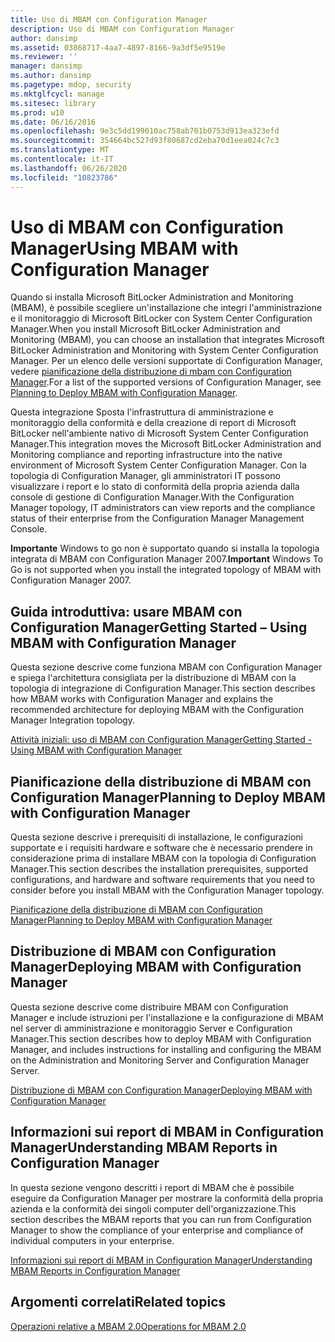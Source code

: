 ```yaml
---
title: Uso di MBAM con Configuration Manager
description: Uso di MBAM con Configuration Manager
author: dansimp
ms.assetid: 03868717-4aa7-4897-8166-9a3df5e9519e
ms.reviewer: ''
manager: dansimp
ms.author: dansimp
ms.pagetype: mdop, security
ms.mktglfcycl: manage
ms.sitesec: library
ms.prod: w10
ms.date: 06/16/2016
ms.openlocfilehash: 9e3c5dd199010ac758ab701b0753d913ea323efd
ms.sourcegitcommit: 354664bc527d93f80687cd2eba70d1eea024c7c3
ms.translationtype: MT
ms.contentlocale: it-IT
ms.lasthandoff: 06/26/2020
ms.locfileid: "10823786"
---
```

# <span data-ttu-id="7a0ec-103">Uso di MBAM con Configuration Manager</span><span class="sxs-lookup"><span data-stu-id="7a0ec-103">Using MBAM with Configuration Manager</span></span>


<span data-ttu-id="7a0ec-104">Quando si installa Microsoft BitLocker Administration and Monitoring (MBAM), è possibile scegliere un'installazione che integri l'amministrazione e il monitoraggio di Microsoft BitLocker con System Center Configuration Manager.</span><span class="sxs-lookup"><span data-stu-id="7a0ec-104">When you install Microsoft BitLocker Administration and Monitoring (MBAM), you can choose an installation that integrates Microsoft BitLocker Administration and Monitoring with System Center Configuration Manager.</span></span> <span data-ttu-id="7a0ec-105">Per un elenco delle versioni supportate di Configuration Manager, vedere [pianificazione della distribuzione di mbam con Configuration Manager](planning-to-deploy-mbam-with-configuration-manager-2.md).</span><span class="sxs-lookup"><span data-stu-id="7a0ec-105">For a list of the supported versions of Configuration Manager, see [Planning to Deploy MBAM with Configuration Manager](planning-to-deploy-mbam-with-configuration-manager-2.md).</span></span>

<span data-ttu-id="7a0ec-106">Questa integrazione Sposta l'infrastruttura di amministrazione e monitoraggio della conformità e della creazione di report di Microsoft BitLocker nell'ambiente nativo di Microsoft System Center Configuration Manager.</span><span class="sxs-lookup"><span data-stu-id="7a0ec-106">This integration moves the Microsoft BitLocker Administration and Monitoring compliance and reporting infrastructure into the native environment of Microsoft System Center Configuration Manager.</span></span> <span data-ttu-id="7a0ec-107">Con la topologia di Configuration Manager, gli amministratori IT possono visualizzare i report e lo stato di conformità della propria azienda dalla console di gestione di Configuration Manager.</span><span class="sxs-lookup"><span data-stu-id="7a0ec-107">With the Configuration Manager topology, IT administrators can view reports and the compliance status of their enterprise from the Configuration Manager Management Console.</span></span>

<span data-ttu-id="7a0ec-108">**Importante**  Windows to go non è supportato quando si installa la topologia integrata di MBAM con Configuration Manager 2007.</span><span class="sxs-lookup"><span data-stu-id="7a0ec-108">**Important** Windows To Go is not supported when you install the integrated topology of MBAM with Configuration Manager 2007.</span></span>

 

## <a href="" id="getting-started---using-mbam-with-configuration-manager"></a><span data-ttu-id="7a0ec-109">Guida introduttiva: usare MBAM con Configuration Manager</span><span class="sxs-lookup"><span data-stu-id="7a0ec-109">Getting Started – Using MBAM with Configuration Manager</span></span>


<span data-ttu-id="7a0ec-110">Questa sezione descrive come funziona MBAM con Configuration Manager e spiega l'architettura consigliata per la distribuzione di MBAM con la topologia di integrazione di Configuration Manager.</span><span class="sxs-lookup"><span data-stu-id="7a0ec-110">This section describes how MBAM works with Configuration Manager and explains the recommended architecture for deploying MBAM with the Configuration Manager Integration topology.</span></span>

[<span data-ttu-id="7a0ec-111">Attività iniziali: uso di MBAM con Configuration Manager</span><span class="sxs-lookup"><span data-stu-id="7a0ec-111">Getting Started - Using MBAM with Configuration Manager</span></span>](getting-started---using-mbam-with-configuration-manager.md)

## <span data-ttu-id="7a0ec-112">Pianificazione della distribuzione di MBAM con Configuration Manager</span><span class="sxs-lookup"><span data-stu-id="7a0ec-112">Planning to Deploy MBAM with Configuration Manager</span></span>


<span data-ttu-id="7a0ec-113">Questa sezione descrive i prerequisiti di installazione, le configurazioni supportate e i requisiti hardware e software che è necessario prendere in considerazione prima di installare MBAM con la topologia di Configuration Manager.</span><span class="sxs-lookup"><span data-stu-id="7a0ec-113">This section describes the installation prerequisites, supported configurations, and hardware and software requirements that you need to consider before you install MBAM with the Configuration Manager topology.</span></span>

[<span data-ttu-id="7a0ec-114">Pianificazione della distribuzione di MBAM con Configuration Manager</span><span class="sxs-lookup"><span data-stu-id="7a0ec-114">Planning to Deploy MBAM with Configuration Manager</span></span>](planning-to-deploy-mbam-with-configuration-manager-2.md)

## <span data-ttu-id="7a0ec-115">Distribuzione di MBAM con Configuration Manager</span><span class="sxs-lookup"><span data-stu-id="7a0ec-115">Deploying MBAM with Configuration Manager</span></span>


<span data-ttu-id="7a0ec-116">Questa sezione descrive come distribuire MBAM con Configuration Manager e include istruzioni per l'installazione e la configurazione di MBAM nel server di amministrazione e monitoraggio Server e Configuration Manager.</span><span class="sxs-lookup"><span data-stu-id="7a0ec-116">This section describes how to deploy MBAM with Configuration Manager, and includes instructions for installing and configuring the MBAM on the Administration and Monitoring Server and Configuration Manager Server.</span></span>

[<span data-ttu-id="7a0ec-117">Distribuzione di MBAM con Configuration Manager</span><span class="sxs-lookup"><span data-stu-id="7a0ec-117">Deploying MBAM with Configuration Manager</span></span>](deploying-mbam-with-configuration-manager-mbam2.md)

## <span data-ttu-id="7a0ec-118">Informazioni sui report di MBAM in Configuration Manager</span><span class="sxs-lookup"><span data-stu-id="7a0ec-118">Understanding MBAM Reports in Configuration Manager</span></span>


<span data-ttu-id="7a0ec-119">In questa sezione vengono descritti i report di MBAM che è possibile eseguire da Configuration Manager per mostrare la conformità della propria azienda e la conformità dei singoli computer dell'organizzazione.</span><span class="sxs-lookup"><span data-stu-id="7a0ec-119">This section describes the MBAM reports that you can run from Configuration Manager to show the compliance of your enterprise and compliance of individual computers in your enterprise.</span></span>

[<span data-ttu-id="7a0ec-120">Informazioni sui report di MBAM in Configuration Manager</span><span class="sxs-lookup"><span data-stu-id="7a0ec-120">Understanding MBAM Reports in Configuration Manager</span></span>](understanding-mbam-reports-in-configuration-manager.md)

## <span data-ttu-id="7a0ec-121">Argomenti correlati</span><span class="sxs-lookup"><span data-stu-id="7a0ec-121">Related topics</span></span>


[<span data-ttu-id="7a0ec-122">Operazioni relative a MBAM 2.0</span><span class="sxs-lookup"><span data-stu-id="7a0ec-122">Operations for MBAM 2.0</span></span>](operations-for-mbam-20-mbam-2.md)

 

 





